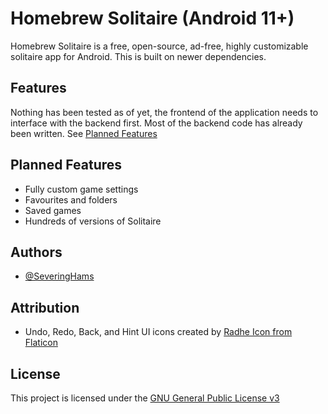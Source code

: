# Homebrew Solitaire (Android 11+)

Homebrew Solitaire is a free, open-source, ad-free, highly customizable solitaire app for Android. This is built on newer dependencies.

## Features

Nothing has been tested as of yet, the frontend of the application needs to interface with the backend first.
Most of the backend code has already been written.
See [Planned Features](https://github.com/SeveringHams/HomebrewSolitaire/blob/master/README.md#planned-features)


## Planned Features

- Fully custom game settings
- Favourites and folders
- Saved games
- Hundreds of versions of Solitaire


## Authors

- [@SeveringHams](https://www.github.com/SeveringHams)


## Attribution

- Undo, Redo, Back, and Hint UI icons created by [Radhe Icon from Flaticon](https://www.flaticon.com/authors/radhe-icon/black-fill?author_id=2709&type=standard)

## License

This project is licensed under the [GNU General Public License v3](LICENSE.md)

